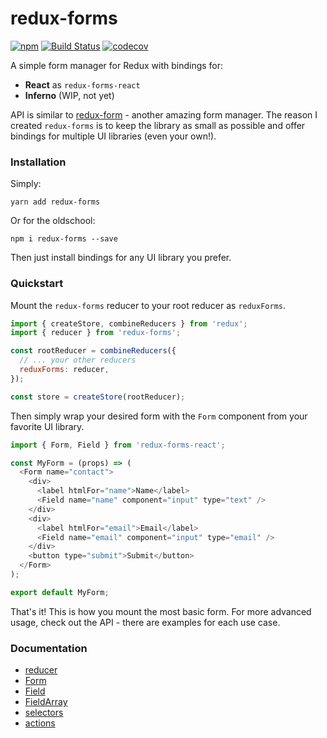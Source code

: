 # redux-forms

[![npm](https://img.shields.io/npm/v/redux-forms.svg)](https://www.npmjs.com/package/redux-forms)
[![Build Status](https://travis-ci.org/oreqizer/redux-form-lite.svg?branch=master)](https://travis-ci.org/oreqizer/redux-form-lite)
[![codecov](https://codecov.io/gh/oreqizer/redux-form-lite/branch/master/graph/badge.svg)](https://codecov.io/gh/oreqizer/redux-form-lite)

A simple form manager for Redux with bindings for:

* **React** as `redux-forms-react`
* **Inferno** (WIP, not yet)

API is similar to [redux-form](https://github.com/erikras/redux-form) - another amazing form manager. The reason I created `redux-forms` is to keep the library as small as possible and offer bindings for multiple UI libraries (even your own!).

### Installation

Simply:

`yarn add redux-forms`

Or for the oldschool:

`npm i redux-forms --save`

Then just install bindings for any UI library you prefer.

### Quickstart

Mount the `redux-forms` reducer to your root reducer as `reduxForms`.

```js
import { createStore, combineReducers } from 'redux';
import { reducer } from 'redux-forms';

const rootReducer = combineReducers({
  // ... your other reducers
  reduxForms: reducer,
});

const store = createStore(rootReducer);
```

Then simply wrap your desired form with the `Form` component from your favorite UI library.

```js
import { Form, Field } from 'redux-forms-react';

const MyForm = (props) => (
  <Form name="contact">
    <div>
      <label htmlFor="name">Name</label>
      <Field name="name" component="input" type="text" />
    </div>
    <div>
      <label htmlFor="email">Email</label>
      <Field name="email" component="input" type="email" />
    </div>
    <button type="submit">Submit</button>
  </Form>
);

export default MyForm;
```

That's it! This is how you mount the most basic form. For more advanced usage, check out the API - there are examples for each use case.

### Documentation

* [reducer](https://oreqizer.gitbooks.io/redux-forms/content/reducer.html)
* [Form](https://oreqizer.gitbooks.io/redux-forms/content/form.html)
* [Field](https://oreqizer.gitbooks.io/redux-forms/content/field.html)
* [FieldArray](https://oreqizer.gitbooks.io/redux-forms/content/fieldarray.html)
* [selectors](https://oreqizer.gitbooks.io/redux-forms/content/selectors.html)
* [actions](https://oreqizer.gitbooks.io/redux-forms/content/actions.html)
